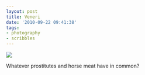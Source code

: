 ```yaml
---
layout: post
title: Veneri
date: '2010-09-22 09:41:38'
tags:
- photography
- scribbles
---
```



![](http://lh4.ggpht.com/_8N3MB6ce-Uw/TJYeqvsL9NI/AAAAAAAAOAA/WqFl862e8PY/s800/DSC04922.JPG)

Whatever prostitutes and horse meat have in common?


